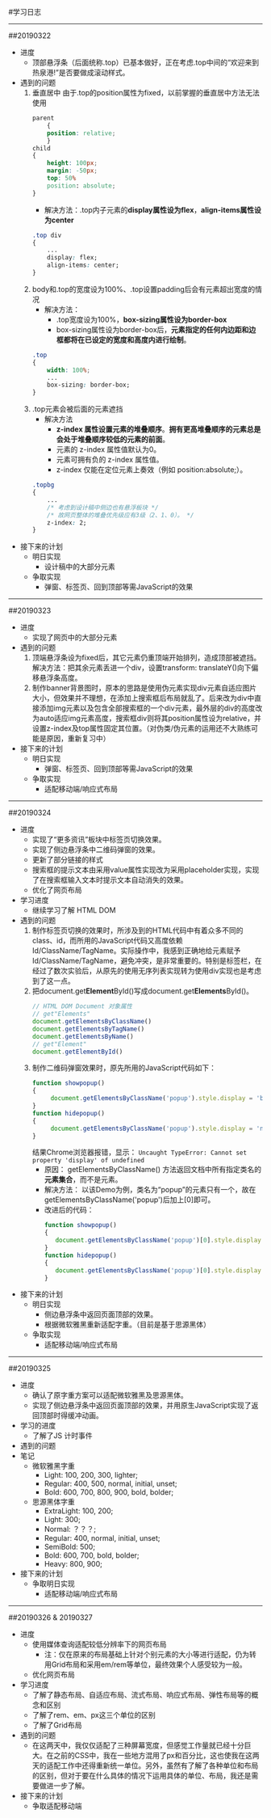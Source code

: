 #学习日志

---

##20190322

- 进度
    - 顶部悬浮条（后面统称.top）已基本做好，正在考虑.top中间的“欢迎来到热泉港!”是否要做成滚动样式。
- 遇到的问题
    1. 垂直居中
        由于.top的position属性为fixed，以前掌握的垂直居中方法无法使用
        ```css
        parent
            {
            position: relative;
            }
        child
        {
            height: 100px;
            margin: -50px;
            top: 50%
            position: absolute;
        }
        ```
        - 解决方法：.top内子元素的**display属性设为flex**，**align-items属性设为center**
        ```CSS
        .top div
        {
            ...
            display: flex;
            align-items: center;
        }
        ```
    2. body和.top的宽度设为100%、.top设置padding后会有元素超出宽度的情况
        - 解决方法：
            - .top宽度设为100%，**box-sizing属性设为border-box**
            - box-sizing属性设为border-box后，**元素指定的任何内边距和边框都将在已设定的宽度和高度内进行绘制**。
        ```css
        .top
        {
            width: 100%;
            ...
            box-sizing: border-box; 
        }
        ```
    3. .top元素会被后面的元素遮挡       
        - 解决方法
            - **z-index 属性设置元素的堆叠顺序**。**拥有更高堆叠顺序的元素总是会处于堆叠顺序较低的元素的前面**。
            - 元素的 z-index 属性值默认为0。
            - 元素可拥有负的 z-index 属性值。
            - z-index 仅能在定位元素上奏效（例如 position:absolute;）。
        ```CSS
        .topbg
        {
            ...
            /* 考虑到设计稿中侧边也有悬浮板块 */
            /* 故网页整体的堆叠优先级应有3级（2、1、0）。 */
            z-index: 2;
        }
        ```
- 接下来的计划
    - 明日实现
        - 设计稿中的大部分元素
    - 争取实现
        - 弹窗、标签页、回到顶部等需JavaScript的效果

---

##20190323

- 进度
    - 实现了网页中的大部分元素
- 遇到的问题
    1. 顶端悬浮条设为fixed后，其它元素仍重顶端开始排列，造成顶部被遮挡。解决方法：把其余元素丢进一个div，设置transform: translateY()向下偏移悬浮条高度。
    2. 制作banner背景图时，原本的思路是使用伪元素实现div元素自适应图片大小，但效果并不理想，在添加上搜索框后布局就乱了。后来改为div中直接添加img元素以及包含全部搜索框的一个div元素，最外层的div的高度改为auto适应img元素高度，搜索框div则将其position属性设为relative，并设置z-index及top属性固定其位置。（对伪类/伪元素的运用还不大熟练可能是原因，重新复习中）
- 接下来的计划
    - 明日实现
        - 弹窗、标签页、回到顶部等需JavaScript的效果
    - 争取实现
        - 适配移动端/响应式布局

---

##20190324

- 进度
    - 实现了“更多资讯”板块中标签页切换效果。
    - 实现了侧边悬浮条中二维码弹窗的效果。
    - 更新了部分链接的样式
    - 搜索框的提示文本由采用value属性实现改为采用placeholder实现，实现了在搜索框输入文本时提示文本自动消失的效果。
    - 优化了网页布局
- 学习进度
    - 继续学习了解 HTML DOM
- 遇到的问题
    1. 制作标签页切换的效果时，所涉及到的HTML代码中有着众多不同的class、id，而所用的JavaScript代码又高度依赖Id/ClassName/TagName。实际操作中，我感到正确地给元素赋予Id/ClassName/TagName，避免冲突，是非常重要的。特别是标签栏，在经过了数次实验后，从原先的使用无序列表实现转为使用div实现也是考虑到了这一点。
    2. 把document.get**Element**ById()写成document.get**Elements**ById()。
       ```JavaScript
       // HTML DOM Document 对象属性
       // get"Elements"
       document.getElementsByClassName()
       document.getElementsByTagName()
       document.getElementsByName()
       // get"Element"
       document.getElementById()
       ```
    3. 制作二维码弹窗效果时，原先所用的JavaScript代码如下：
       ```JavaScript
       function showpopup()
       {
            document.getElementsByClassName('popup').style.display = 'block';
       }
       function hidepopup()
       {
            document.getElementsByClassName('popup').style.display = 'none';
       }
       ```
       结果Chrome浏览器报错，显示：
       `Uncaught TypeError: Cannot set property 'display' of undefined`
       - 原因： getElementsByClassName() 方法返回文档中所有指定类名的**元素集合**，而不是元素。
       - 解决方法： 以该Demo为例，类名为“popup”的元素只有一个，故在getElementsByClassName('popup')后加上[0]即可。
       - 改进后的代码：
         ```JavaScript
         function showpopup()
         {
            document.getElementsByClassName('popup')[0].style.display = 'block';
         }
         function hidepopup()
         {
            document.getElementsByClassName('popup')[0].style.display = 'none';
         }
         ```
- 接下来的计划
    - 明日实现
        - 侧边悬浮条中返回页面顶部的效果。
        - 根据微软雅黑重新适配字重。（目前是基于思源黑体）
    - 争取实现
        - 适配移动端/响应式布局

---

##20190325

- 进度
    - 确认了原字重方案可以适配微软雅黑及思源黑体。
    - 实现了侧边悬浮条中返回页面顶部的效果，并用原生JavaScript实现了返回顶部时得缓冲动画。
- 学习的进度
    - 了解了JS 计时事件
- 遇到的问题
- 笔记
    - 微软雅黑字重
        - Light: 100, 200, 300, lighter;
        - Regular: 400, 500, normal, initial, unset;
        - Bold: 600, 700, 800, 900, bold, bolder;
    - 思源黑体字重
        - ExtraLight: 100, 200;
        - Light: 300;
        - Normal: ？？？;
        - Regular: 400, normal, initial, unset;
        - SemiBold: 500;
        - Bold: 600, 700, bold, bolder;
        - Heavy: 800, 900;
- 接下来的计划
    - 争取明日实现
        - 适配移动端/响应式布局

---

##20190326 & 20190327

- 进度
    - 使用媒体查询适配较低分辨率下的网页布局
        - 注：仅在原来的布局基础上针对个别元素的大小等进行适配，仍为转用Grid布局和采用em/rem等单位，最终效果个人感受较为一般。
    - 优化网页布局
- 学习进度
    - 了解了静态布局、自适应布局、流式布局、响应式布局、弹性布局等的概念和区别
    - 了解了rem、em、px这三个单位的区别
    - 了解了Grid布局
- 遇到的问题
    - 在这两天中，我仅仅适配了三种屏幕宽度，但感觉工作量就已经十分巨大。在之前的CSS中，我在一些地方混用了px和百分比，这也使我在这两天的适配工作中还得重新统一单位。另外，虽然有了解了各种单位和布局的区别，但对于要在什么具体的情况下运用具体的单位、布局，我还是需要做进一步了解。
- 接下来的计划
    - 争取适配移动端